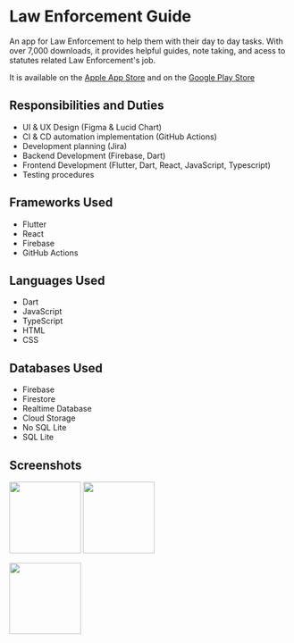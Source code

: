 # Law Enforcement Guide

An app for Law Enforcement to help them with their day to day tasks. With over 7,000 downloads, it provides helpful guides, note taking, and acess to statutes related Law Enforcement's job.

It is available on the [Apple App Store](https://apps.apple.com/us/app/law-enforcement-guide/id1376579488?platform=iphone) and on the [Google Play Store](https://play.google.com/store/apps/datasafety?id=com.fandysoft.lawenforcementguide_georgia)

## Responsibilities and Duties

- UI & UX Design (Figma & Lucid Chart)
- CI & CD automation implementation (GitHub Actions)
- Development planning (Jira)
- Backend Development (Firebase, Dart)
- Frontend Development (Flutter, Dart, React, JavaScript, Typescript)
- Testing procedures

## Frameworks Used

- Flutter
- React
- Firebase
- GitHub Actions

## Languages Used

- Dart
- JavaScript
- TypeScript
- HTML
- CSS

## Databases Used

- Firebase
- Firestore
- Realtime Database
- Cloud Storage
- No SQL Lite
- SQL Lite

## Screenshots
<img src="/screenshots/Library.png" width="128"/> <img src="/screenshots/Code Viewer.png" width="128"/>

<img src="/screenshots/Field Note.png" width="128"/>
